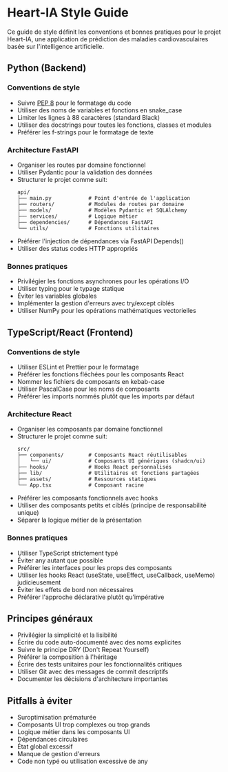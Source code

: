 # Heart-IA Style Guide

Ce guide de style définit les conventions et bonnes pratiques pour le projet Heart-IA, une application de prédiction des maladies cardiovasculaires basée sur l'intelligence artificielle.

## Python (Backend)

### Conventions de style

- Suivre [PEP 8](https://peps.python.org/pep-0008/) pour le formatage du code
- Utiliser des noms de variables et fonctions en snake_case
- Limiter les lignes à 88 caractères (standard Black)
- Utiliser des docstrings pour toutes les fonctions, classes et modules
- Préférer les f-strings pour le formatage de texte

### Architecture FastAPI

- Organiser les routes par domaine fonctionnel
- Utiliser Pydantic pour la validation des données
- Structurer le projet comme suit:
  ```
  api/
  ├── main.py            # Point d'entrée de l'application
  ├── routers/           # Modules de routes par domaine
  ├── models/            # Modèles Pydantic et SQLAlchemy
  ├── services/          # Logique métier
  ├── dependencies/      # Dépendances FastAPI
  └── utils/             # Fonctions utilitaires
  ```
- Préférer l'injection de dépendances via FastAPI Depends()
- Utiliser des status codes HTTP appropriés

### Bonnes pratiques

- Privilégier les fonctions asynchrones pour les opérations I/O
- Utiliser typing pour le typage statique
- Éviter les variables globales
- Implémenter la gestion d'erreurs avec try/except ciblés
- Utiliser NumPy pour les opérations mathématiques vectorielles

## TypeScript/React (Frontend)

### Conventions de style

- Utiliser ESLint et Prettier pour le formatage
- Préférer les fonctions fléchées pour les composants React
- Nommer les fichiers de composants en kebab-case
- Utiliser PascalCase pour les noms de composants
- Préférer les imports nommés plutôt que les imports par défaut

### Architecture React

- Organiser les composants par domaine fonctionnel
- Structurer le projet comme suit:
  ```
  src/
  ├── components/        # Composants React réutilisables
  │   └── ui/            # Composants UI génériques (shadcn/ui)
  ├── hooks/             # Hooks React personnalisés
  ├── lib/               # Utilitaires et fonctions partagées
  ├── assets/            # Ressources statiques
  └── App.tsx            # Composant racine
  ```
- Préférer les composants fonctionnels avec hooks
- Utiliser des composants petits et ciblés (principe de responsabilité unique)
- Séparer la logique métier de la présentation

### Bonnes pratiques

- Utiliser TypeScript strictement typé
- Éviter any autant que possible
- Préférer les interfaces pour les props des composants
- Utiliser les hooks React (useState, useEffect, useCallback, useMemo) judicieusement
- Éviter les effets de bord non nécessaires
- Préférer l'approche déclarative plutôt qu'impérative

## Principes généraux

- Privilégier la simplicité et la lisibilité
- Écrire du code auto-documenté avec des noms explicites
- Suivre le principe DRY (Don't Repeat Yourself)
- Préférer la composition à l'héritage
- Écrire des tests unitaires pour les fonctionnalités critiques
- Utiliser Git avec des messages de commit descriptifs
- Documenter les décisions d'architecture importantes

## Pitfalls à éviter

- Suroptimisation prématurée
- Composants UI trop complexes ou trop grands
- Logique métier dans les composants UI
- Dépendances circulaires
- État global excessif
- Manque de gestion d'erreurs
- Code non typé ou utilisation excessive de any